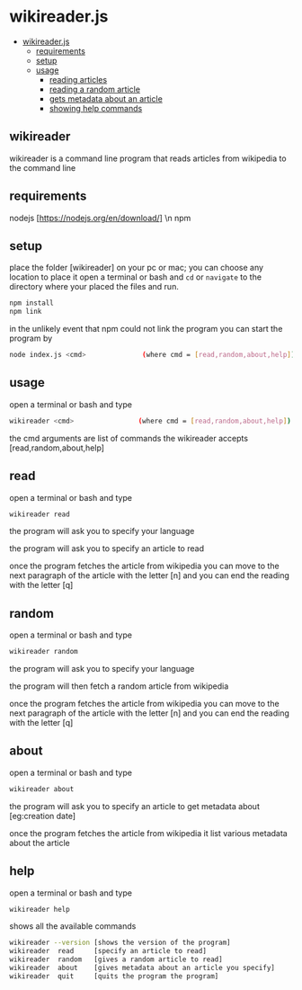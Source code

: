 # wikireader.js


- [wikireader.js](#wikireader)
  - [requirements](#requirements)
  - [setup](#setup)
  - [usage](#usage)
    - [reading articles](#read)
    - [reading a random article](#random)
    - [gets metadata about an article](#about)
    - [showing help commands](#help)
    


## wikireader

wikireader is a command line program that reads articles from wikipedia to the command line


## requirements

nodejs [https://nodejs.org/en/download/] \n
npm

## setup

place the folder [wikireader] on your pc or mac; you can choose any location to place it
open a terminal or bash and `cd` or `navigate` to the directory where your placed the files and run. 

```bash
npm install
npm link
```

in the unlikely event that npm could not link the program 
you can start the program by

```bash
node index.js <cmd>              (where cmd = [read,random,about,help])
```

## usage

open a terminal or bash and type

```bash
wikireader <cmd>                (where cmd = [read,random,about,help])
```

the cmd arguments are list of commands the wikireader accepts [read,random,about,help]


## read

open a terminal or bash and type

```bash
wikireader read
```

the program will ask you to specify your language 

the program will ask you to specify an article to read

once the program fetches the article from wikipedia you can move to the 
next paragraph of the article with  the letter [n] and you can end the reading
with the letter [q]

## random

open a terminal or bash and type

```bash
wikireader random
```

the program will ask you to specify your language 

the program will then fetch a random article from wikipedia

once the program fetches the article from wikipedia you can move to the 
next paragraph of the article with  the letter [n] and you can end the reading
with the letter [q]


## about

open a terminal or bash and type

```bash
wikireader about
```

the program will ask you to specify an article to get metadata about [eg:creation date]

once the program fetches the article from wikipedia it list various metadata about the article


## help

open a terminal or bash and type

```bash
wikireader help
```

shows all the available commands

```bash
wikireader --version [shows the version of the program]
wikireader  read     [specify an article to read]
wikireader  random   [gives a random article to read]
wikireader  about    [gives metadata about an article you specify]
wikireader  quit     [quits the program the program]
```

